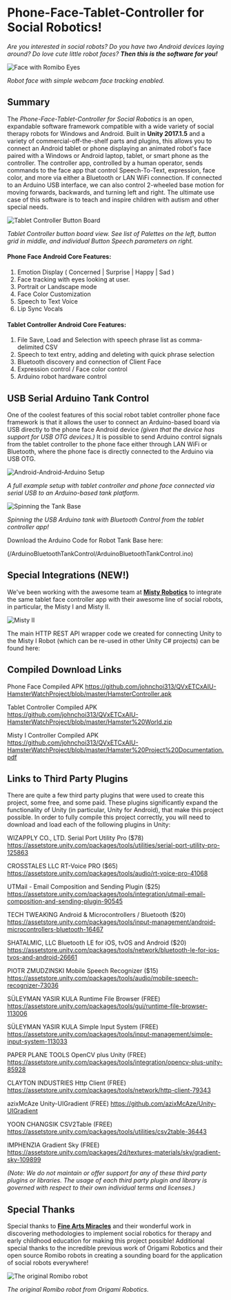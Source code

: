 # Phone-Face-Tablet-Controller for Social Robotics!
*Are you interested in social robots? Do you have two Android devices laying around? Do love cute little robot faces? 
**Then this is the software for you!***

![Face with Romibo Eyes](/Images/FaceTrack.gif)

*Robot face with simple webcam face tracking enabled.*

## Summary <br/>
The *Phone-Face-Tablet-Controller for Social Robotics* is an open, expandable software framework compatible with a wide variety of social therapy robots for Windows and Android. Built in **Unity 2017.1.5** and a variety of commercial-off-the-shelf parts and plugins, this allows you to connect an Android tablet or phone displaying an animated robot's face paired with a Windows or Android laptop, tablet, or smart phone as the controller. The controller app, controlled by a human operator, sends commands to the face app that control Speech-To-Text, expression, face color, and more via either a Bluetooth or LAN WiFi connection. If connected to an Arduino USB interface, we can also control 2-wheeled base motion for moving forwards, backwards, and turning left and right. The ultimate use case of this software is to teach and inspire children with autism and other special needs.

![Tablet Controller Button Board](/Images/Buttons.PNG)

*Tablet Controller button board view. See list of Palettes on the left, button grid in middle, and individual Button Speech parameters on right.*

#### Phone Face Android Core Features: <br/>
1. Emotion Display ( Concerned | Surprise | Happy | Sad )
2. Face tracking with eyes looking at user.
3. Portrait or Landscape mode
4. Face Color Customization 
5. Speech to Text Voice
6. Lip Sync Vocals

#### Tablet Controller Android Core Features: <br/>
1. File Save, Load and Selection with speech phrase list as comma-delimited CSV
2. Speech to text entry, adding and deleting with quick phrase selection
3. Bluetooth discovery and connection of Client Face
4. Expression control / Face color control
5. Arduino robot hardware control

## USB Serial Arduino Tank Control <br/>
One of the coolest features of this social robot tablet controller phone face framework is that it allows the user to connect an Arduino-based board via USB directly to the phone face Android device *(given that the device has support for USB OTG devices.)* It is possible to send Arduino control signals from the tablet controller to the phone face either through LAN WiFi or Bluetooth, where the phone face is directly connected to the Arduino via USB OTG.

![Android-Android-Arduino Setup](/Images/Tank.jpg)

*A full example setup with tablet controller and phone face connected via serial USB to an Arduino-based tank platform.*

![Spinning the Tank Base](/Images/Spin.gif)

*Spinning the USB Arduino tank with Bluetooth Control from the tablet controller app!*

Download the Arduino Code for Robot Tank Base here:

(/ArduinoBluetoothTankControl/ArduinoBluetoothTankControl.ino)

## Special Integrations (NEW!) <br/>

We've been working with the awesome team at **[Misty Robotics](https://www.mistyrobotics.com/)** to integrate the same tablet face controller app with their awesome line of social robots, in particular, the Misty I and Misty II.

![Misty II](/Images/mistyII.jpg)

The main HTTP REST API wrapper code we created for connecting Unity to the Misty I Robot (which can be re-used in other Unity C# projects) can be found here: 

## Compiled Download Links <br/>

Phone Face Compiled APK
https://github.com/johnchoi313/QVxETCxAIU-HamsterWatchProject/blob/master/HamsterController.apk

Tablet Controller Compiled APK
https://github.com/johnchoi313/QVxETCxAIU-HamsterWatchProject/blob/master/Hamster%20World.zip

Misty I Controller Compiled APK
https://github.com/johnchoi313/QVxETCxAIU-HamsterWatchProject/blob/master/Hamster%20Project%20Documentation.pdf

## Links to Third Party Plugins <br/>
There are quite a few third party plugins that were used to create this project, some free, and some paid. These plugins significantly expand the functionality of Unity (in particular, Unity for Android), that make this project possible. In order to fully compile this project correctly, you will need to download and load each of the following plugins in Unity:

WIZAPPLY CO., LTD. Serial Port Utility Pro ($78)
https://assetstore.unity.com/packages/tools/utilities/serial-port-utility-pro-125863

CROSSTALES LLC RT-Voice PRO ($65)
https://assetstore.unity.com/packages/tools/audio/rt-voice-pro-41068

UTMail - Email Composition and Sending Plugin ($25)
https://assetstore.unity.com/packages/tools/integration/utmail-email-composition-and-sending-plugin-90545

TECH TWEAKING Android & Microcontrollers / Bluetooth ($20)
https://assetstore.unity.com/packages/tools/input-management/android-microcontrollers-bluetooth-16467

SHATALMIC, LLC Bluetooth LE for iOS, tvOS and Android ($20)
https://assetstore.unity.com/packages/tools/network/bluetooth-le-for-ios-tvos-and-android-26661

PIOTR ZMUDZINSKI Mobile Speech Recognizer ($15)
https://assetstore.unity.com/packages/tools/audio/mobile-speech-recognizer-73036

SÜLEYMAN YASIR KULA Runtime File Browser (FREE)
https://assetstore.unity.com/packages/tools/gui/runtime-file-browser-113006

SÜLEYMAN YASIR KULA Simple Input System (FREE)
https://assetstore.unity.com/packages/tools/input-management/simple-input-system-113033

PAPER PLANE TOOLS OpenCV plus Unity (FREE)
https://assetstore.unity.com/packages/tools/integration/opencv-plus-unity-85928

CLAYTON INDUSTRIES Http Client (FREE)
https://assetstore.unity.com/packages/tools/network/http-client-79343

azixMcAze Unity-UIGradient (FREE)
https://github.com/azixMcAze/Unity-UIGradient

YOON CHANGSIK CSV2Table (FREE)
https://assetstore.unity.com/packages/tools/utilities/csv2table-36443

IMPHENZIA Gradient Sky (FREE)
https://assetstore.unity.com/packages/2d/textures-materials/sky/gradient-sky-109899

*(Note: We do not maintain or offer support for any of these third party plugins or libraries. The usage of each third party plugin and library is governed with respect to their own individual terms and licenses.)*

## Special Thanks <br/>
Special thanks to **[Fine Arts Miracles](https://fineartmiracles.com/)** and their wonderful work in discovering methodologies to implement social robotics for therapy and early childhood education for making this project possible! Additional special thanks to the incredible previous work of Origami Robotics and their open source Romibo robots in creating a sounding board for the application of social robots everywhere!

![The original Romibo robot](/Images/romibo.jpg)

*The original Romibo robot from Origami Robotics.*
